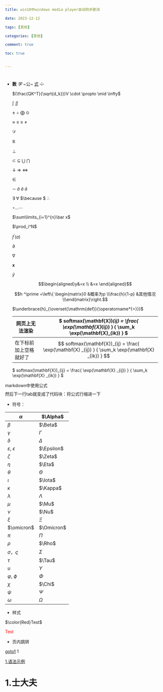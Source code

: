 ```yaml
---
title: win10中windows media player自动同步歌词

date: 2023-12-12

tags: [其他]

categories: [其他]

comment: true

toc: true


---
```


#
<!--more-->



- **数** *学* ~公~ <u>式</u> ~~：~~

  $(\frac{QK^T}{\sqrt{d_k}})V \cdot  \propto   \mid   \infty$

   $\int$  $\iint$

  $\pm$ $\div$ $\bigoplus$ $\odot$

  $\approx$ $\leq$ $\geq$ $\neq$ 

  $\mathcal{D}$

  $\mathbb{R}$

  $\perp$

  $\subset$  $\subseteq$  $\bigcup$   $\bigcap$ 

  $\downarrow$ $\Rightarrow$ $\Leftrightarrow$

  $\in$

  $\sim$ $\tilde a$ $\hat a$ $\bar a$

  $\exists$ $\forall$ $\because $ $\therefore$

  $\circ \ldots \cdots$

  $\sum\limits_{i=1}^{n}\bar x$

  $\prod_i^N$

  $f^\prime(a)$

  $\partial$

  $\nabla$

  $\mathbf{x}$

  $\hat y$

  $$\begin{aligned}y&=x \\ &=x
  \end{aligned}$$

  $$h ^\prime =\left\{ \begin{matrix}0 &概率为p \\\frac{h}{1-p} &其他情况\\\end{matrix}\right.$$

  $\underbrace{h}_{\overset{\mathrm{def}}{\operatorname*{=}}}$

  | 网页上无法渲染         | $ softmax(\mathbf{X})_{ij} = \frac{ \exp(\mathbf{X}_{ij}) } { \sum_k \exp(\mathbf{X}_{ik}) } $ |
  | ---------------------- | ------------------------------------------------------------ |
  | 在下标前加上空格就好了 | $$ softmax(\mathbf{X})_{ij} = \frac{ \exp(\mathbf{X} _{ij}) } { \sum_k \exp(\mathbf{X} _{ik}) } $$ |

  $ softmax(\mathbf{X})_{ij} = \frac{ \exp(\mathbf{X} _{ij}) } { \sum_k \exp(\mathbf{X} _{ik}) } $

markdown中使用公式$$$$然后下一行tab就变成了代码块：将公式行缩进一下

- 符号：

| $\alpha$                  | $\Alpha$   |
| ------------------------- | ---------- |
| $\beta$                   | $\Beta$    |
| $\gamma$                  | $\Gamma$   |
| $\delta$                  | $\Delta$   |
| $\varepsilon$, $\epsilon$ | $\Epsilon$ |
| $\zeta$                   | $\Zeta$    |
| $\eta$                    | $\Eta$     |
| $\theta$                  | $\Theta$   |
| $\iota$                   | $\Iota$    |
| $\kappa$                  | $\Kappa$   |
| $\lambda$                 | $\Lambda$  |
| $\mu$                     | $\Mu$      |
| $\nu$                     | $\Nu$      |
| $\xi$                     | $\Xi$      |
| $\omicron$                | $\Omicron$ |
| $\pi$                     | $\Pi$      |
| $\rho$                    | $\Rho$     |
| $\sigma$，$\varsigma$     | $\Sigma$   |
| $\tau$                    | $\Tau$     |
| $\upsilon$                | $\Upsilon$ |
| $\varphi$, $\phi$         | $\Phi$     |
| $\chi$                    | $\Chi$     |
| $\psi$                    | $\Psi$     |
| $\omega$                  | $\Omega$   |



- 样式

 $\color{Red}Test$ 

 <font color=Red>Test</font> 

- 页内跳转

<a href="#goto1">goto1</a>
<span id='goto1'>1</span>

[1.语法示例](#1士大夫)









# 1.士大夫


